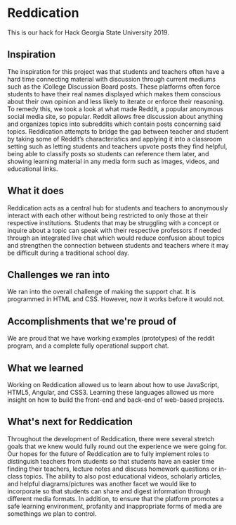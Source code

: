 # Reddication
  This is our hack for Hack Georgia State University 2019.
 
## Inspiration
The inspiration for this project was that students and teachers often have a hard time connecting material with discussion through current mediums such as the iCollege Discussion Board posts. These platforms often force students to have their real names displayed which makes them conscious about their own opinion and less likely to iterate or enforce their reasoning. To remedy this, we took a look at what made Reddit, a popular anonymous social media site, so popular. Reddit allows free discussion about anything and organizes topics into subreddits which contain posts concerning said topics. Reddication attempts to bridge the gap between teacher and student by taking some of Reddit’s characteristics and applying it into a classroom setting such as letting students and teachers upvote posts they find helpful, being able to classify posts so students can reference them later, and showing learning material in any media form such as images, videos, and educational links.
## What it does
Reddication acts as a central hub for students and teachers to anonymously interact with each other without being restricted to only those at their respective institutions. Students that may be struggling with a concept or inquire about a topic can speak with their respective professors if needed through an integrated live chat which would reduce confusion about topics and strengthen the connection between students and teachers where it may be difficult during a traditional school day.
## Challenges we ran into
We ran into the overall challenge of making the support chat. It is programmed in HTML and CSS. However, now it works before it would not.
## Accomplishments that we're proud of
We are proud that we have working examples (prototypes) of the reddit program, and a complete fully operational support chat.
## What we learned
Working on Reddication allowed us to learn about how to use JavaScript, HTML5, Angular, and CSS3. Learning these languages allowed us more insight on how to build the front-end and back-end of web-based projects.
## What's next for Reddication
Throughout the development of Reddication, there were several stretch goals that we knew would fully round out the experience we were going for. Our hopes for the future of Reddication are to fully implement roles to distinguish teachers from students so that students have an easier time finding their teachers, lecture notes and discuss homework questions or in-class topics. The ability to also post educational videos, scholarly articles, and helpful diagrams/pictures was another facet we would like to incorporate so that students can share and digest information through different media formats. In addition, to ensure that the platform promotes a safe learning environment, profanity and inappropriate forms of media are somethings we plan to control.

